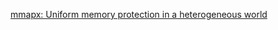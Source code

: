 [mmapx: Uniform memory protection in a heterogeneous world](https://sigops.org/s/conferences/hotos/2021/papers/hotos21-s08-achermann.pdf)

